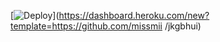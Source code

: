 ﻿[![Deploy](https://www.herokucdn.com/deploy/button.png)](https://dashboard.heroku.com/new?template=https://github.com/missmii /jkgbhui)